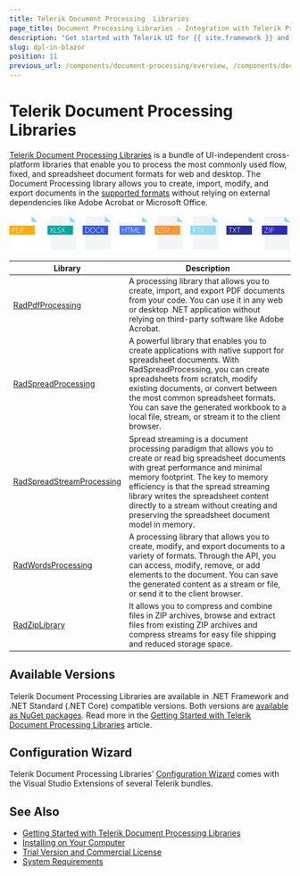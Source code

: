 ```yaml
---
title: Telerik Document Processing  Libraries 
page_title: Document Processing Libraries - Integration with Telerik Products
description: "Get started with Telerik UI for {{ site.framework }} and learn how to work with the PdfProcessing, SpreadStreamProcessing, WordsProcessing, and ZipLibrary libraries as part of the Telerik Document Processing Libraries."
slug: dpl-in-blazor
position: 11
previous_url: /components/document-processing/overview, /components/document-processing/pdf, /components/document-processing/spreadsheet, /components/document-processing/spreadstream, /components/document-processing/words, /components/document-processing/zip
---
```


# Telerik Document Processing Libraries

[Telerik Document Processing Libraries](https://docs.telerik.com/devtools/document-processing/introduction) is a bundle of UI-independent cross-platform libraries that enable you to process the most commonly used flow, fixed, and spreadsheet document formats for web and desktop. The Document Processing library allows you to create, import, modify, and export documents in the [supported formats](https://docs.telerik.com/devtools/document-processing/introduction#supported-formats) without relying on external dependencies like Adobe Acrobat or Microsoft Office.

![Telerik Document Processing  Libraries ](images/Telerik_Document_Processing_Libraries.png) 

|Library|Description|
|----|----|
| [RadPdfProcessing](https://docs.telerik.com/devtools/document-processing/libraries/radpdfprocessing/overview)|A processing library that allows you to create, import, and export PDF documents from your code. You can use it in any web or desktop .NET application without relying on third-party software like Adobe Acrobat.|
|[RadSpreadProcessing](https://docs.telerik.com/devtools/document-processing/libraries/radspreadprocessing/overview)|A powerful library that enables you to create applications with native support for spreadsheet documents. With RadSpreadProcessing, you can create spreadsheets from scratch, modify existing documents, or convert between the most common spreadsheet formats. You can save the generated workbook to a local file, stream, or stream it to the client browser.|
|[RadSpreadStreamProcessing](https://docs.telerik.com/devtools/document-processing/libraries/radspreadstreamprocessing/overview)|Spread streaming is a document processing paradigm that allows you to create or read big spreadsheet documents with great performance and minimal memory footprint. The key to memory efficiency is that the spread streaming library writes the spreadsheet content directly to a stream without creating and preserving the spreadsheet document model in memory.|
|[RadWordsProcessing](https://docs.telerik.com/devtools/document-processing/libraries/radwordsprocessing/overview)|A processing library that allows you to create, modify, and export documents to a variety of formats. Through the API, you can access, modify, remove, or add elements to the document. You can save the generated content as a stream or file, or send it to the client browser.|
|[RadZipLibrary](https://docs.telerik.com/devtools/document-processing/libraries/radziplibrary/overview)| It allows you to compress and combine files in ZIP archives, browse and extract files from existing ZIP archives and compress streams for easy file shipping and reduced storage space.|

## Available Versions

Telerik Document Processing  Libraries are available in .NET Framework and .NET Standard (.NET Core) compatible versions. Both versions are [available as NuGet packages](https://docs.telerik.com/devtools/document-processing/getting-started/installation/nuget-packages). Read more in the [Getting Started with Telerik Document Processing Libraries](https://docs.telerik.com/devtools/document-processing/getting-started/getting-started) article.

## Configuration Wizard

Telerik Document Processing Libraries' [Configuration Wizard](https://docs.telerik.com/devtools/document-processing/integration/integration-with-visual-studio) comes with the Visual Studio Extensions of several Telerik bundles. 


## See Also

* [Getting Started with Telerik Document Processing Libraries](https://docs.telerik.com/devtools/document-processing/getting-started/getting-started#getting-started-with-telerik-document-processing)
* [Installing on Your Computer](https://docs.telerik.com/devtools/document-processing/getting-started/installation/installing-on-your-computer)
* [Trial Version and Commercial License](https://docs.telerik.com/devtools/document-processing/introduction#trial-version-and-commercial-license)
* [System Requirements](https://docs.telerik.com/devtools/document-processing/getting-started/installation/system-requirements)